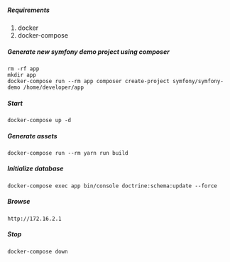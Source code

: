 ##### Requirements
1. docker
2. docker-compose

##### Generate new symfony demo project using composer
```
rm -rf app
mkdir app
docker-compose run --rm app composer create-project symfony/symfony-demo /home/developer/app
```

##### Start
```
docker-compose up -d
```

##### Generate assets
```
docker-compose run --rm yarn run build 
```

##### Initialize database
```
docker-compose exec app bin/console doctrine:schema:update --force
```

##### Browse
```
http://172.16.2.1
```

##### Stop
```
docker-compose down
```





